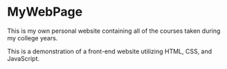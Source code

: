 # MyWebPage
This is my own personal website containing all of the courses taken during my college years.

This is a demonstration of a front-end website utilizing HTML, CSS, and JavaScript.